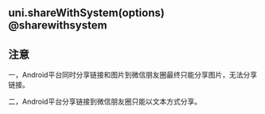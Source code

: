 ## uni.shareWithSystem(options) @sharewithsystem

<!-- UTSAPIJSON.shareWithSystem.description -->

<!-- UTSAPIJSON.shareWithSystem.compatibility -->

<!-- UTSAPIJSON.shareWithSystem.param -->

<!-- UTSAPIJSON.shareWithSystem.returnValue -->

<!-- UTSAPIJSON.shareWithSystem.example -->

<!-- UTSAPIJSON.shareWithSystem.tutorial -->

<!-- UTSAPIJSON.shareWithSystem.example -->

<!-- UTSAPIJSON.general_type.name -->

<!-- UTSAPIJSON.general_type.param -->

## 注意
一，Android平台同时分享链接和图片到微信朋友圈最终只能分享图片，无法分享链接。

二，Android平台分享链接到微信朋友圈只能以文本方式分享。
